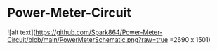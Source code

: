 # Power-Meter-Circuit
![alt text](https://github.com/Spark864/Power-Meter-Circuit/blob/main/PowerMeterSchematic.png?raw=true =2690 x 1501)
